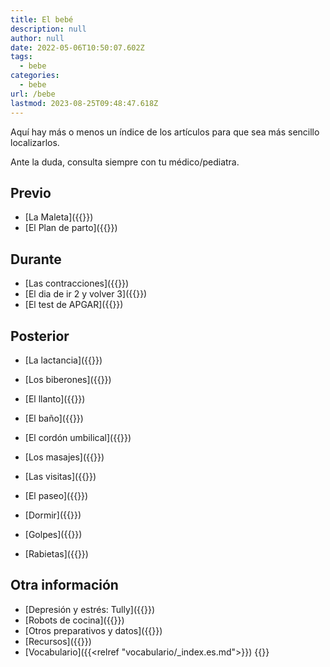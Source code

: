 ```yaml
---
title: El bebé
description: null
author: null
date: 2022-05-06T10:50:07.602Z
tags:
  - bebe
categories:
  - bebe
url: /bebe
lastmod: 2023-08-25T09:48:47.618Z
---
```


Aquí hay más o menos un índice de los artículos para que sea más sencillo localizarlos.

Ante la duda, consulta siempre con tu médico/pediatra.

## Previo

- [La Maleta]({{<relref path="maleta.es.md" >}})
- [El Plan de parto]({{<relref path="plan-de-parto.es.md" >}})

## Durante

- [Las contracciones]({{<relref path="contracciones.es.md" >}})
- [El dia de ir 2 y volver 3]({{<relref path="el-dia-de-ir-2-y-volver-3.es.md" >}})
- [El test de APGAR]({{<relref path="apgar.es.md">}})

## Posterior

- [La lactancia]({{<relref path="lactancia.es.md" >}})
- [Los biberones]({{<relref path="biberones.es.md" >}})
- [El llanto]({{<relref path="llanto.es.md" >}})
- [El baño]({{<relref path="baño.es.md" >}})
- [El cordón umbilical]({{<relref path="cordon.es.md" >}})
- [Los masajes]({{<relref path="masajes.es.md" >}})
- [Las visitas]({{<relref path="visitas.es.md" >}})
- [El paseo]({{<relref path="paseo.es.md" >}})

- [Dormir]({{<relref path="dormir.es.md" >}})
- [Golpes]({{<relref path="golpes.es.md" >}})
- [Rabietas]({{<relref path="las-rabietas.es.md" >}})

## Otra información

- [Depresión y estrés: Tully]({{<relref path="tully.es.md" >}})
- [Robots de cocina]({{<relref path="2019-01-04-thermomix/index.es.md" >}})
- [Otros preparativos y datos]({{<relref path="preparativos.es.md">}})
- [Recursos]({{<relref path="recursos.es.md" >}})
- [Vocabulario]({{<relref "vocabulario/_index.es.md">}})
  {{<disfruta>}}
